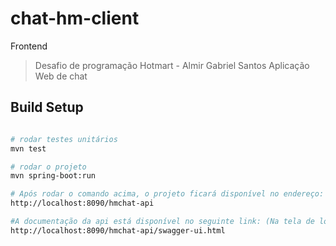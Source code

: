 # chat-hm-client
Frontend
> Desafio de programação Hotmart - Almir Gabriel Santos
 Aplicação Web de chat 



## Build Setup

``` bash

# rodar testes unitários
mvn test

# rodar o projeto 
mvn spring-boot:run

# Após rodar o comando acima, o projeto ficará disponível no endereço:
http://localhost:8090/hmchat-api

#A documentação da api está disponível no seguinte link: (Na tela de login existe um direcionamento para esse link)
http://localhost:8090/hmchat-api/swagger-ui.html



```

